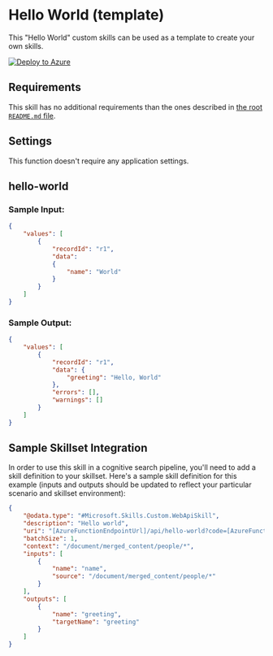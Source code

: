 ﻿# Hello World (template)

 This "Hello World" custom skills can be used as a template to create your own skills.

[![Deploy to Azure](https://azuredeploy.net/deploybutton.svg)](https://portal.azure.com/#create/Microsoft.Template/uri/https%3A%2F%2Fraw.githubusercontent.com%2FAzure-Samples%2Fazure-search-power-skills%2Fmaster%2FTemplate%2FHelloWorld%2Fazuredeploy.json)

## Requirements

This skill has no additional requirements than the ones described in [the root `README.md` file](../../README.md).

## Settings

This function doesn't require any application settings.

## hello-world

### Sample Input:

```json
{
    "values": [
        {
            "recordId": "r1",
            "data":
            {
            	"name": "World"
            }
        }
    ]
}
```

### Sample Output:

```json
{
    "values": [
        {
            "recordId": "r1",
            "data": {
                "greeting": "Hello, World"
            },
            "errors": [],
            "warnings": []
        }
    ]
}
```

## Sample Skillset Integration

In order to use this skill in a cognitive search pipeline, you'll need to add a skill definition to your skillset.
Here's a sample skill definition for this example (inputs and outputs should be updated to reflect your particular scenario and skillset environment):

```json
{
    "@odata.type": "#Microsoft.Skills.Custom.WebApiSkill",
    "description": "Hello world",
    "uri": "[AzureFunctionEndpointUrl]/api/hello-world?code=[AzureFunctionDefaultHostKey]",
    "batchSize": 1,
    "context": "/document/merged_content/people/*",
    "inputs": [
        {
            "name": "name",
            "source": "/document/merged_content/people/*"
        }
    ],
    "outputs": [
        {
            "name": "greeting",
            "targetName": "greeting"
        }
    ]
}
```
